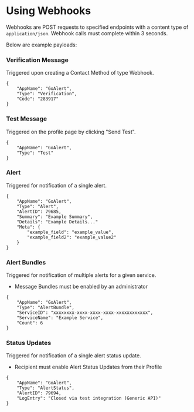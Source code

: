 # Using Webhooks

Webhooks are POST requests to specified endpoints with a content type of `application/json`. Webhook calls must complete within 3 seconds.

Below are example payloads:

### Verification Message

Triggered upon creating a Contact Method of type Webhook.

```
{
    "AppName": "GoAlert",
    "Type": "Verification",
    "Code": "283917"
}
```

### Test Message

Triggered on the profile page by clicking "Send Test".

```
{
    "AppName": "GoAlert",
    "Type": "Test"
}
```

### Alert

Triggered for notification of a single alert.

```
{
    "AppName": "GoAlert",
    "Type": "Alert",
    "AlertID": 79685,
    "Summary": "Example Summary",
    "Details": "Example Details..."
    "Meta": {
        "example_field": "example_value",
        "example_field2": "example_value2"
    }
}
```

### Alert Bundles

Triggered for notification of multiple alerts for a given service.

- Message Bundles must be enabled by an administrator

```
{
    "AppName": "GoAlert",
    "Type": "AlertBundle",
    "ServiceID": "xxxxxxxx-xxxx-xxxx-xxxx-xxxxxxxxxxxx",
    "ServiceName": "Example Service",
    "Count": 6
}
```

### Status Updates

Triggered for notification of a single alert status update.

- Recipient must enable Alert Status Updates from their Profile

```
{
    "AppName": "GoAlert",
    "Type": "AlertStatus",
    "AlertID": 79694,
    "LogEntry": "Closed via test integration (Generic API)"
}
```
